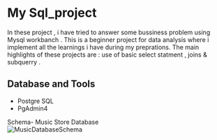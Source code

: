 # My Sql_project



In these project , i have tried to answer some bussiness problem using Mysql workbanch . This is a beginner project for data analysis where i implement all the learnings i have during my preprations. 
 The main highlights of these projects are :
 use of basic select statment , joins & subquerry .

 
## Database and Tools
* Postgre SQL
* PgAdmin4

Schema- Music Store Database  
![MusicDatabaseSchema](https://user-images.githubusercontent.com/112153548/213707717-bfc9f479-52d9-407b-99e1-e94db7ae10a3.png)
